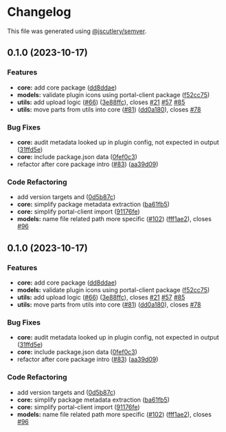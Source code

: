 # Changelog

This file was generated using [@jscutlery/semver](https://github.com/jscutlery/semver).

## 0.1.0 (2023-10-17)

### Features

- **core:** add core package ([dd8ddae](https://github.com/flowup/quality-metrics-cli/commit/dd8ddaeaaf91534261f0416e15b79fe924a4a798))
- **models:** validate plugin icons using portal-client package ([f52cc75](https://github.com/flowup/quality-metrics-cli/commit/f52cc75ed766e47e1d9f82fda1560e0085b3c02e))
- **utils:** add upload logic ([#66](https://github.com/flowup/quality-metrics-cli/issues/66)) ([3e88ffc](https://github.com/flowup/quality-metrics-cli/commit/3e88ffcbbe375f1fe01bdfd05c088253eeeb98d9)), closes [#21](https://github.com/flowup/quality-metrics-cli/issues/21) [#57](https://github.com/flowup/quality-metrics-cli/issues/57) [#85](https://github.com/flowup/quality-metrics-cli/issues/85)
- **utils:** move parts from utils into core ([#81](https://github.com/flowup/quality-metrics-cli/issues/81)) ([dd0a180](https://github.com/flowup/quality-metrics-cli/commit/dd0a1805ddb97de14d7a4938938aa0bfd852a528)), closes [#78](https://github.com/flowup/quality-metrics-cli/issues/78)

### Bug Fixes

- **core:** audit metadata looked up in plugin config, not expected in output ([31ffd5e](https://github.com/flowup/quality-metrics-cli/commit/31ffd5e39cab3d5ddb997c92b7efafdc920c8359))
- **core:** include package.json data ([0fef0c3](https://github.com/flowup/quality-metrics-cli/commit/0fef0c3b784454a2ab2d9e0fb65f132e8ee8e196))
- refactor after core package intro ([#83](https://github.com/flowup/quality-metrics-cli/issues/83)) ([aa39d09](https://github.com/flowup/quality-metrics-cli/commit/aa39d098c53f7de958509ad465c18b6bee5ec4b9))

### Code Refactoring

- add version targets and ([0d5b87c](https://github.com/flowup/quality-metrics-cli/commit/0d5b87c5a3edbe0fb59dd021dd94779d425ed716))
- **core:** simplify package metadata extraction ([ba61fb5](https://github.com/flowup/quality-metrics-cli/commit/ba61fb553f3a46dedda02dafd53e14a2650955f8))
- **core:** simplify portal-client import ([91176fe](https://github.com/flowup/quality-metrics-cli/commit/91176fea826c562a23ae44b50ed10333bca5f25f))
- **models:** name file related path more specific ([#102](https://github.com/flowup/quality-metrics-cli/issues/102)) ([fff1ae2](https://github.com/flowup/quality-metrics-cli/commit/fff1ae29c2b3ceb6bc53de1bdaf222859dc9fc83)), closes [#96](https://github.com/flowup/quality-metrics-cli/issues/96)

## 0.1.0 (2023-10-17)

### Features

- **core:** add core package ([dd8ddae](https://github.com/flowup/quality-metrics-cli/commit/dd8ddaeaaf91534261f0416e15b79fe924a4a798))
- **models:** validate plugin icons using portal-client package ([f52cc75](https://github.com/flowup/quality-metrics-cli/commit/f52cc75ed766e47e1d9f82fda1560e0085b3c02e))
- **utils:** add upload logic ([#66](https://github.com/flowup/quality-metrics-cli/issues/66)) ([3e88ffc](https://github.com/flowup/quality-metrics-cli/commit/3e88ffcbbe375f1fe01bdfd05c088253eeeb98d9)), closes [#21](https://github.com/flowup/quality-metrics-cli/issues/21) [#57](https://github.com/flowup/quality-metrics-cli/issues/57) [#85](https://github.com/flowup/quality-metrics-cli/issues/85)
- **utils:** move parts from utils into core ([#81](https://github.com/flowup/quality-metrics-cli/issues/81)) ([dd0a180](https://github.com/flowup/quality-metrics-cli/commit/dd0a1805ddb97de14d7a4938938aa0bfd852a528)), closes [#78](https://github.com/flowup/quality-metrics-cli/issues/78)

### Bug Fixes

- **core:** audit metadata looked up in plugin config, not expected in output ([31ffd5e](https://github.com/flowup/quality-metrics-cli/commit/31ffd5e39cab3d5ddb997c92b7efafdc920c8359))
- **core:** include package.json data ([0fef0c3](https://github.com/flowup/quality-metrics-cli/commit/0fef0c3b784454a2ab2d9e0fb65f132e8ee8e196))
- refactor after core package intro ([#83](https://github.com/flowup/quality-metrics-cli/issues/83)) ([aa39d09](https://github.com/flowup/quality-metrics-cli/commit/aa39d098c53f7de958509ad465c18b6bee5ec4b9))

### Code Refactoring

- add version targets and ([0d5b87c](https://github.com/flowup/quality-metrics-cli/commit/0d5b87c5a3edbe0fb59dd021dd94779d425ed716))
- **core:** simplify package metadata extraction ([ba61fb5](https://github.com/flowup/quality-metrics-cli/commit/ba61fb553f3a46dedda02dafd53e14a2650955f8))
- **core:** simplify portal-client import ([91176fe](https://github.com/flowup/quality-metrics-cli/commit/91176fea826c562a23ae44b50ed10333bca5f25f))
- **models:** name file related path more specific ([#102](https://github.com/flowup/quality-metrics-cli/issues/102)) ([fff1ae2](https://github.com/flowup/quality-metrics-cli/commit/fff1ae29c2b3ceb6bc53de1bdaf222859dc9fc83)), closes [#96](https://github.com/flowup/quality-metrics-cli/issues/96)
